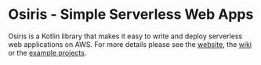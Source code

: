 # Osiris - Simple Serverless Web Apps

Osiris is a Kotlin library that makes it easy to write and deploy serverless web applications on AWS. For more details please see the [website](http://www.osiris.ws/), the [wiki](https://github.com/cjkent/osiris/wiki/) or the [example projects](https://github.com/cjkent/osiris-examples).
